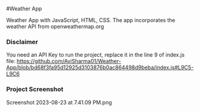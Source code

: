 #Weather App

Weather App with JavaScript, HTML, CSS. The app incorporates the weather API from openweathermap.org

### Disclaimer

You need an API Key to run the project, replace it in the line 9 of index.js file:
https://github.com/AviSharma01/Weather-App/blob/bd68f3fa95d12925d3103876b0ac864498d9beba/index.js#L9C5-L9C6

### Project Screenshot

Screenshot 2023-08-23 at 7.41.09 PM.png
